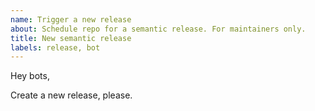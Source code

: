 ```yaml
---
name: Trigger a new release
about: Schedule repo for a semantic release. For maintainers only.
title: New semantic release
labels: release, bot
---
```


Hey bots,

Create a new release, please.
